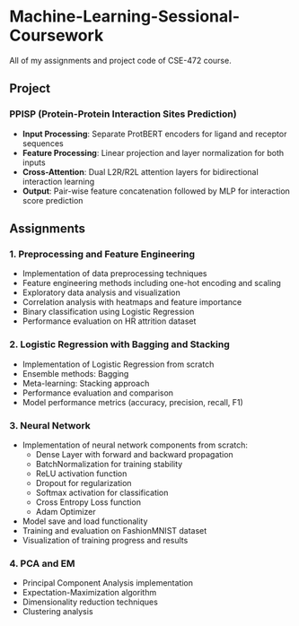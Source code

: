 # Machine-Learning-Sessional-Coursework
All of my assignments and project code of CSE-472 course.

## Project
### PPISP (Protein-Protein Interaction Sites Prediction)
- **Input Processing**: Separate ProtBERT encoders for ligand and receptor sequences
- **Feature Processing**: Linear projection and layer normalization for both inputs
- **Cross-Attention**: Dual L2R/R2L attention layers for bidirectional interaction learning
- **Output**: Pair-wise feature concatenation followed by MLP for interaction score prediction

## Assignments

### 1. Preprocessing and Feature Engineering
- Implementation of data preprocessing techniques
- Feature engineering methods including one-hot encoding and scaling
- Exploratory data analysis and visualization
- Correlation analysis with heatmaps and feature importance
- Binary classification using Logistic Regression
- Performance evaluation on HR attrition dataset

### 2. Logistic Regression with Bagging and Stacking
- Implementation of Logistic Regression from scratch
- Ensemble methods: Bagging
- Meta-learning: Stacking approach
- Performance evaluation and comparison
- Model performance metrics (accuracy, precision, recall, F1)

### 3. Neural Network 
- Implementation of neural network components from scratch:
  - Dense Layer with forward and backward propagation
  - BatchNormalization for training stability
  - ReLU activation function
  - Dropout for regularization
  - Softmax activation for classification
  - Cross Entropy Loss function
  - Adam Optimizer
- Model save and load functionality
- Training and evaluation on FashionMNIST dataset
- Visualization of training progress and results

### 4. PCA and EM
- Principal Component Analysis implementation
- Expectation-Maximization algorithm
- Dimensionality reduction techniques
- Clustering analysis